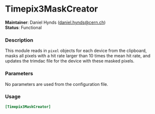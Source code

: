 # Timepix3MaskCreator
**Maintainer**: Daniel Hynds (<daniel.hynds@cern.ch>)  
**Status**: Functional

### Description
This module reads in `pixel` objects for each device from the clipboard, masks all pixels with a hit rate larger than 10 times the mean hit rate, and updates the trimdac file for the device with these masked pixels.

### Parameters
No parameters are used from the configuration file.

### Usage
```toml
[Timepix3MaskCreator]
```
